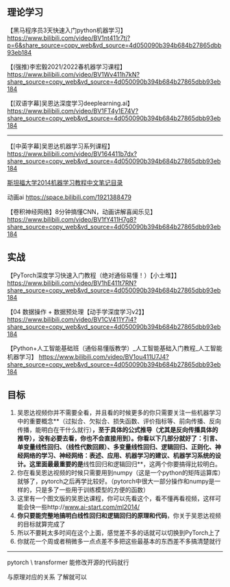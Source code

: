 ## 理论学习

【黑马程序员3天快速入门python机器学习】 https://www.bilibili.com/video/BV1nt411r7tj?p=6&share_source=copy_web&vd_source=4d050090b394b684b27865dbb93eb184

【(强推)李宏毅2021/2022春机器学习课程】 https://www.bilibili.com/video/BV1Wv411h7kN?share_source=copy_web&vd_source=4d050090b394b684b27865dbb93eb184

【[双语字幕]吴恩达深度学习deeplearning.ai】 https://www.bilibili.com/video/BV1FT4y1E74V?share_source=copy_web&vd_source=4d050090b394b684b27865dbb93eb184

---

【[中英字幕]吴恩达机器学习系列课程】 https://www.bilibili.com/video/BV164411b7dx?share_source=copy_web&vd_source=4d050090b394b684b27865dbb93eb184

[斯坦福大学2014机器学习教程中文笔记目录](http://www.ai-start.com/ml2014/)

动画ai https://space.bilibili.com/1921388479

【卷积神经网络】8分钟搞懂CNN，动画讲解喜闻乐见】 https://www.bilibili.com/video/BV1fY411H7g8?share_source=copy_web&vd_source=4d050090b394b684b27865dbb93eb184

## 实战

【PyTorch深度学习快速入门教程（绝对通俗易懂！）【小土堆】】 https://www.bilibili.com/video/BV1hE411t7RN?share_source=copy_web&vd_source=4d050090b394b684b27865dbb93eb184

【04 数据操作 + 数据预处理【动手学深度学习v2】】 https://www.bilibili.com/video/BV1CV411Y7i4?share_source=copy_web&vd_source=4d050090b394b684b27865dbb93eb184

【Python+人工智能基础班（通俗易懂版教学）_人工智能基础入门教程_人工智能机器学习】 https://www.bilibili.com/video/BV1ou411U7J4?share_source=copy_web&vd_source=4d050090b394b684b27865dbb93eb184

## 目标

1. 吴恩达视频你并不需要全看，并且看的时候更多的你只需要关注一些机器学习中的重要概念**（过拟合、欠拟合、损失函数、评价指标等、前向传播、反向传播，能明白在干什么就行）**，至于具体的公式推导（尤其是反向传播具体的推导），没有必要去看，你也不会直接用到）。你看以下几部分就好了：**引言、单变量线性回归、（线性代数回顾）、多变量线性回归、逻辑回归、正则化、神经网络的学习、神经网络：表述、应用、机器学习的建议、机器学习系统的设计**。这里面最最重要的是**线性回归和逻辑回归**，这两个你要搞得比较明白。
2. 你在看吴恩达视频的时候只需要用到numpy（这是一个python的矩阵运算库）就够了，pytorch之后再学比较好。（pytorch中很大一部分操作和numpy是一样的，只是多了一些用于训练模型的方便的函数）
3. 这里有一个图文版的吴恩达课程，你可以先看这个，看不懂再看视频，这样可能会快一些http://www.ai-start.com/ml2014/
3. **你只要能完整地搞明白线性回归和逻辑回归的原理和代码**，你关于吴恩达视频的目标就算完成了
3. 所以不要耗太多时间在这个上面，感觉差不多的话就可以切换到PyTorch上了
3. 你就花一个周或者稍微多一点点差不多把这些最基本的东西差不多搞清楚就行

-----

pytorch \ transformer 能修改开源的代码就行

与原理对应的关系 了解就可以

